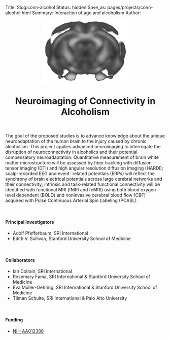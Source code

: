 Title:
Slug:conn-alcohol
Status: hidden
Save_as: pages/projects/conn-alcohol.html
Summary: Interaction of age and alcoholism
Author:

<center><img src="../../images/papers/Plos-One-small.jpg" alt="Plos-One" align="middle"></center>

<h1 align="middle">Neuroimaging of Connectivity in Alcoholism</h1>

<br />

 The goal of the proposed studies is to advance knowledge about the unique neuroadaptation of the human brain to the injury caused by chronic alcoholism. This project applies advanced neuroimaging to interrogate the disruption of neuroconnectivity in alcoholics and their potential compensatory neuroadaptation. Quantitative measurement of brain white matter microstructure will be assessed by fiber tracking with diffusion tensor imaging (DTI) and high angular resolution diffusion imaging (HARDI); scalp-recorded EEG and event- related potentials (ERPs) will reflect the synchrony of brain electrical potentials across large cerebral networks and their connectivity; intrinsic and task-related functional connectivity will be identified with functional MRI (fMRI and fcMRI) using both blood oxygen level dependent (BOLD) and noninvasive cerebral blood flow (CBF) acquired with Pulse Continuous Arterial Spin Labeling (PCASL).

<br />

#### Principal Investigators

 * Adolf Pfefferbaum, SRI International
 * Edith V. Sullivan, Stanford University School of Medicine

</br>

#### Collaborators

 * Ian Colrain, SRI International
 * Rosemary Fama, SRI International & Stanford University School of Medicine
 * Eva Mϋller-Oehring, SRI International & Stanford University School of Medicine
 * Tilman Schulte, SRI International & Palo Alto University

</br>

#### Funding

 * [NIH AA012388][conn]

[conn]: https://projectreporter.nih.gov/project_info_description.cfm?aid=8797283&icde=29447440
